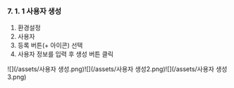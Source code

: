 ### 7. 1. 1 사용자 생성

1. 환경설정
2. 사용자
3. 등록 버튼\(+ 아이콘\) 선택 
4. 사용자 정보를 입력 후 생성 버튼 클릭

![](/assets/사용자 생성.png)![](/assets/사용자 생성2.png)![](/assets/사용자 생성3.png)

